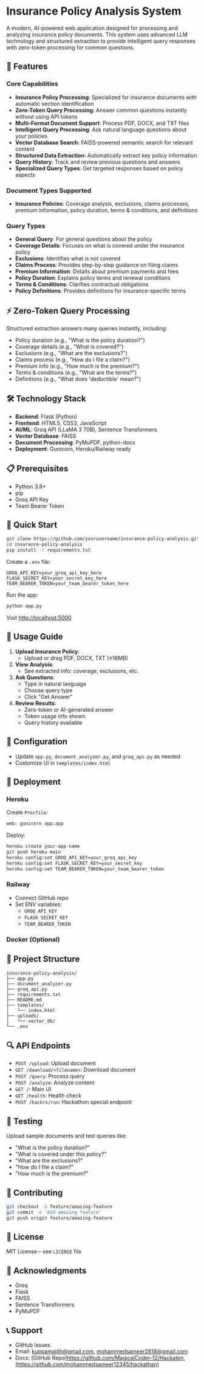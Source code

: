 
# Insurance Policy Analysis System

A modern, AI-powered web application designed for processing and analyzing insurance policy documents. This system uses advanced LLM technology and structured extraction to provide intelligent query responses with zero-token processing for common questions.

## 🚀 Features

### Core Capabilities

- **Insurance Policy Processing**: Specialized for insurance documents with automatic section identification
- **Zero-Token Query Processing**: Answer common questions instantly without using API tokens
- **Multi-Format Document Support**: Process PDF, DOCX, and TXT files
- **Intelligent Query Processing**: Ask natural language questions about your policies
- **Vector Database Search**: FAISS-powered semantic search for relevant content
- **Structured Data Extraction**: Automatically extract key policy information
- **Query History**: Track and review previous questions and answers
- **Specialized Query Types**: Get targeted responses based on policy aspects

### Document Types Supported

- **Insurance Policies**: Coverage analysis, exclusions, claims processes, premium information, policy duration, terms & conditions, and definitions

### Query Types

- **General Query**: For general questions about the policy
- **Coverage Details**: Focuses on what is covered under the insurance policy
- **Exclusions**: Identifies what is not covered
- **Claims Process**: Provides step-by-step guidance on filing claims
- **Premium Information**: Details about premium payments and fees
- **Policy Duration**: Explains policy terms and renewal conditions
- **Terms & Conditions**: Clarifies contractual obligations
- **Policy Definitions**: Provides definitions for insurance-specific terms

## ⚡ Zero-Token Query Processing

Structured extraction answers many queries instantly, including:

- Policy duration (e.g., "What is the policy duration?")
- Coverage details (e.g., "What is covered?")
- Exclusions (e.g., "What are the exclusions?")
- Claims process (e.g., "How do I file a claim?")
- Premium info (e.g., "How much is the premium?")
- Terms & conditions (e.g., "What are the terms?")
- Definitions (e.g., "What does 'deductible' mean?")

## 🛠️ Technology Stack

- **Backend**: Flask (Python)
- **Frontend**: HTML5, CSS3, JavaScript
- **AI/ML**: Groq API (LLaMA 3 70B), Sentence Transformers
- **Vector Database**: FAISS
- **Document Processing**: PyMuPDF, python-docx
- **Deployment**: Gunicorn, Heroku/Railway ready

## 📋 Prerequisites

- Python 3.8+
- pip
- Groq API Key
- Team Bearer Token

## 🚀 Quick Start

```bash
git clone https://github.com/yourusername/insurance-policy-analysis.git
cd insurance-policy-analysis
pip install -r requirements.txt
```

Create a `.env` file:

```env
GROQ_API_KEY=your_groq_api_key_here
FLASK_SECRET_KEY=your_secret_key_here
TEAM_BEARER_TOKEN=your_team_bearer_token_here
```

Run the app:

```bash
python app.py
```

Visit [http://localhost:5000](http://localhost:5000)

## 📖 Usage Guide

1. **Upload Insurance Policy**:
   - Upload or drag PDF, DOCX, TXT (≤16MB)
2. **View Analysis**:
   - See extracted info: coverage, exclusions, etc.
3. **Ask Questions**:
   - Type in natural language
   - Choose query type
   - Click "Get Answer"
4. **Review Results**:
   - Zero-token or AI-generated answer
   - Token usage info shown
   - Query history available

## 🔧 Configuration

- Update `app.py`, `document_analyzer.py`, and `groq_api.py` as needed
- Customize UI in `templates/index.html`

## 🚀 Deployment

### Heroku

Create `Procfile`:

```bash
web: gunicorn app:app
```

Deploy:

```bash
heroku create your-app-name
git push heroku main
heroku config:set GROQ_API_KEY=your_groq_api_key
heroku config:set FLASK_SECRET_KEY=your_secret_key
heroku config:set TEAM_BEARER_TOKEN=your_team_bearer_token
```

### Railway

- Connect GitHub repo
- Set ENV variables:
  - `GROQ_API_KEY`
  - `FLASK_SECRET_KEY`
  - `TEAM_BEARER_TOKEN`

### Docker (Optional)

## 📁 Project Structure

```
insurance-policy-analysis/
├── app.py
├── document_analyzer.py
├── groq_api.py
├── requirements.txt
├── README.md
├── templates/
│   └── index.html
├── uploads/
│   └── vector_db/
└── .env
```

## 🔍 API Endpoints

- `POST /upload`: Upload document
- `GET /download/<filename>`: Download document
- `POST /query`: Process query
- `POST /analyze`: Analyze content
- `GET /`: Main UI
- `GET /health`: Health check
- `POST /hackrx/run`: Hackathon special endpoint

## 🧪 Testing

Upload sample documents and test queries like:

- "What is the policy duration?"
- "What is covered under this policy?"
- "What are the exclusions?"
- "How do I file a claim?"
- "How much is the premium?"

## 🤝 Contributing

```bash
git checkout -b feature/amazing-feature
git commit -m 'Add amazing feature'
git push origin feature/amazing-feature
```

## 📝 License

MIT License – see `LICENSE` file

## 🙏 Acknowledgments

- Groq
- Flask
- FAISS
- Sentence Transformers
- PyMuPDF

## 📞 Support

- GitHub Issues
- Email: kuppamajith@gmail.com, mohammedsameer2818@gmail.com
- Docs: [GitHub Repo]https://github.com/MagicalCoder-12/Hackaton,(https://github.com/mohammedsameer12345/hackathan)
